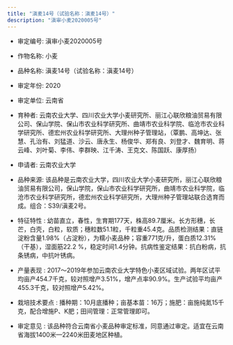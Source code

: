 ```yaml
---
title: "滇麦14号（试验名称：滇麦14号）"
description: "滇审小麦2020005号"
---
```

* 审定编号:  滇审小麦2020005号

*  作物名称:  小麦

*  品种名称:  滇麦14号（试验名称：滇麦14号）

*  审定年份:  2020

*  审定单位:  云南省

* 育种者:  云南农业大学、四川农业大学小麦研究所、丽江心联欣粮油贸易有限公司、保山学院、保山市农业科学研究所、曲靖市农业科学院、临沧市农业科学研究所、德宏州农业科学研究所、大理州种子管理站，（覃鹏、高坤达、张慧、孔治有、刘猛道、沙云、唐永生、杨俊华、郑有良、刘登才、魏育明、蒋云峰、刘叶菊、李伟、李群映、江千涛、王克文、陈国跃、康厚扬）

*  申请者:  云南农业大学

*  品种来源:  该品种是云南农业大学，四川农业大学小麦研究所，丽江心联欣粮油贸易有限公司，保山学院，保山市农业科学研究所，曲靖市农业科学院，临沧市农业科学研究所，德宏州农业科学研究所，大理州种子管理站联合选育而成。组合：S39/滇麦2号。

*  特征特性 : 
幼苗直立，春性，生育期177天，株高89.7厘米。长方形穗，长芒，白壳，白粒，软质；穗粒数51.1粒，千粒重45.4克。品质检测结果：直链淀粉含量1.98%（占淀粉），为糯小麦品种；容重771克/升，蛋白质12.31%（干基），湿面筋22.2 %，稳定时间1.4分钟。抗病性鉴定结果：抗白粉病，抗条锈病，中抗叶锈病。
 
*  产量表现 : 
2017～2019年参加云南农业大学特色小麦区域试验。两年区试平均亩产454.7千克，较对照增产3.51%，增产点率90.9%。生产试验平均亩产455.3千克，较对照增产5.42%。

*  栽培技术要点 : 
播种期：10月底播种；亩基本苗：16万；施肥：亩施纯氮15千克，配合增施P、K肥；田间管理：正常管理即可。

*  审定意见 : 
该品种符合云南省小麦品种审定标准，同意通过审定。适宜在云南省海拔1400米—2240米田麦地区种植。
